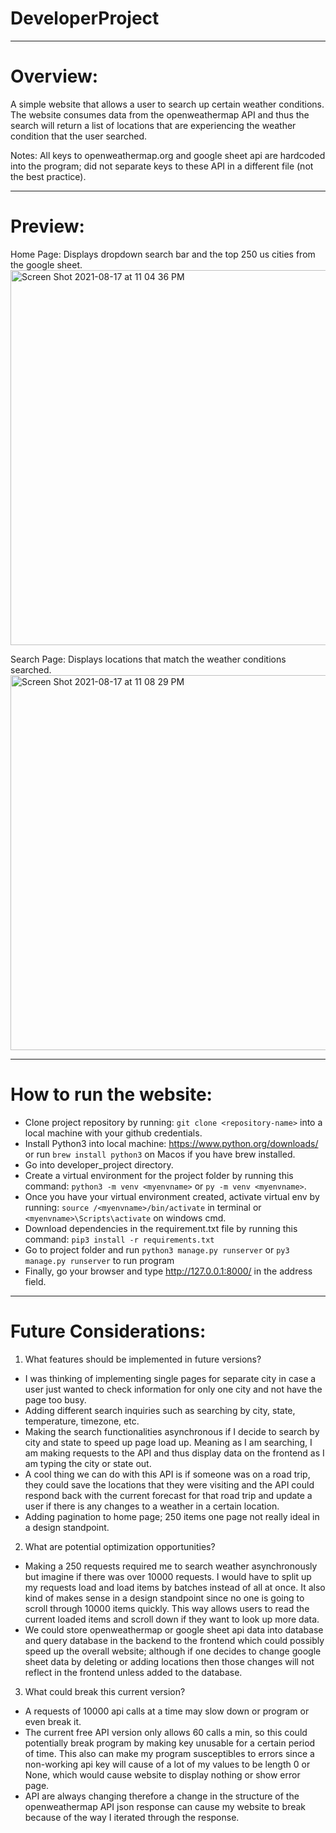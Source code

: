 # DeveloperProject

*************************
# Overview:

A simple website that allows a user to search up certain weather conditions. The website consumes data from the openweathermap API and thus the search will return a list of locations that are experiencing the weather condition that the user searched.

Notes: All keys to openweathermap.org and google sheet api are hardcoded into the program; did not separate keys to these API in a different file (not the best practice).

*************************
# Preview:

Home Page: Displays dropdown search bar and the top 250 us cities from the google sheet.
<img width="600" alt="Screen Shot 2021-08-17 at 11 04 36 PM" src="https://user-images.githubusercontent.com/22754752/129831212-166bd6f6-2034-4e58-a32b-c8054f68ba87.png">

Search Page: Displays locations that match the weather conditions searched.
<img width="600" alt="Screen Shot 2021-08-17 at 11 08 29 PM" src="https://user-images.githubusercontent.com/22754752/129831245-2c429b3f-9088-4829-97be-598ba23a2b32.png">


*************************
# How to run the website:
- Clone project repository by running: ```git clone <repository-name>``` into a local machine with your github credentials.
- Install Python3 into local machine: https://www.python.org/downloads/ or run ```brew install python3``` on Macos if you have brew installed. 
- Go into developer_project directory.
- Create a virtual environment for the project folder by running this command: ```python3 -m venv <myenvname>``` or ```py -m venv <myenvname>```.
- Once you have your virtual environment created, activate virtual env by running: ```source /<myenvname>/bin/activate``` in terminal or ```<myenvname>\Scripts\activate``` on windows cmd.
- Download dependencies in the requirement.txt file by running this command: ```pip3 install -r requirements.txt```
- Go to project folder and run ```python3 manage.py runserver``` or ```py3 manage.py runserver``` to run program
- Finally, go your browser and type http://127.0.0.1:8000/ in the address field.
 
*************************
# Future Considerations:

1. What features should be implemented in future versions?
- I was thinking of implementing single pages for separate city in case a user just wanted to check information for only one city and not have the page too busy.
- Adding different search inquiries such as searching by city, state, temperature, timezone, etc.
- Making the search functionalities asynchronous if I decide to search by city and state to speed up page load up. Meaning as I am searching, I am making requests to the API and thus display data on the frontend as I am typing the city or state out.
- A cool thing we can do with this API is if someone was on a road trip, they could save the locations that they were visiting and the API could respond back with the current forecast for that road trip and update a user if there is any changes to a weather in a certain location.
- Adding pagination to home page; 250 items one page not really ideal in a design standpoint.

2. What are potential optimization opportunities?
- Making a 250 requests required me to search weather asynchronously but imagine if there was over 10000 requests. I would have to split up my requests load and load items by batches instead of all at once. It also kind of makes sense in a design standpoint since no one is going to scroll through 10000 items quickly. This way allows users to read the current loaded items and scroll down if they want to look up more data.
- We could store openweathermap or google sheet api data into database and query database in the backend to the frontend which could possibly speed up the overall website; although if one decides to change google sheet data by deleting or adding locations then those changes will not reflect in the frontend unless added to the database.
 
3. What could break this current version?
- A requests of 10000 api calls at a time may slow down or program or even break it. 
- The current free API version only allows 60 calls a min, so this could potentially break program by making key unusable for a certain period of time. This also can make my program susceptibles to errors since a non-working api key will cause of a lot of my values to be length 0 or None, which would cause website to display nothing or show error page.
- API are always changing therefore a change in the structure of the openweathermap API json response can cause my website to break because of the way I iterated through the response.
